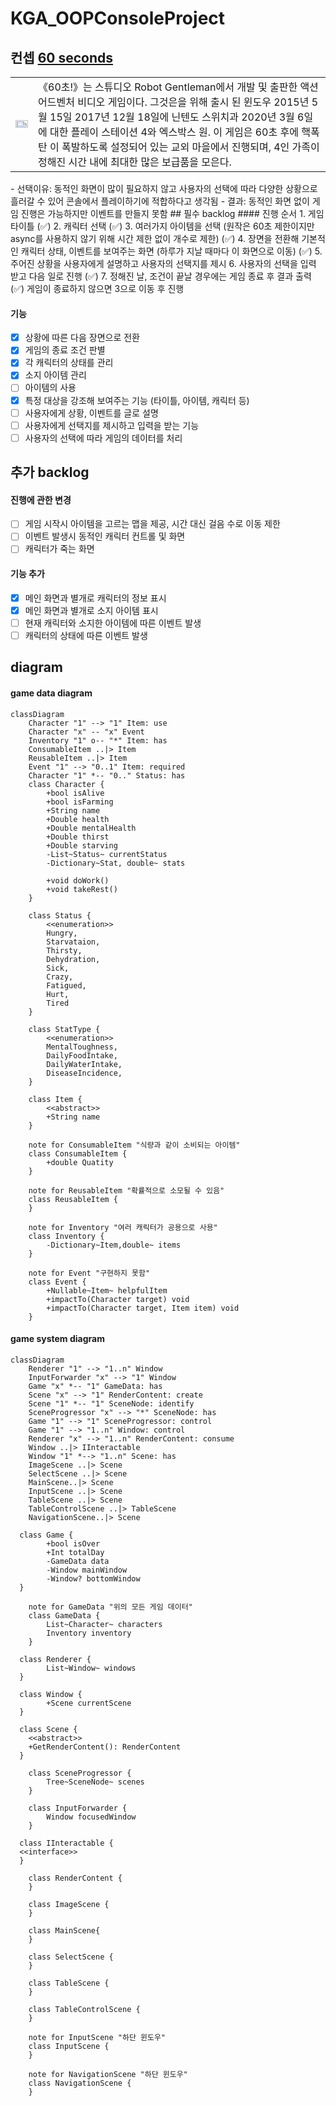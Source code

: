 # KGA_OOPConsoleProject

## 컨셉 [60 seconds](https://ko.wikipedia.org/wiki/60%EC%B4%88!)   
<table>
<tr>
<td>
<img src="https://upload.wikimedia.org/wikipedia/commons/6/6b/60_Seconds%21.jpg" style="width:100%;aspect-ratio:16/9">
</td>
<td>
《60초!》는 스튜디오 Robot Gentleman에서 개발 및 출판한 액션 어드벤처 비디오 게임이다.   
그것은을 위해 출시 된 윈도우 2015년 5월 15일 2017년 12월 18일에 닌텐도 스위치과 2020년 3월 6일에 대한 플레이 스테이션 4와 엑스박스 원.   
이 게임은 60초 후에 핵폭탄 이 폭발하도록 설정되어 있는 교외 마을에서 진행되며, 4인 가족이 정해진 시간 내에 최대한 많은 보급품을 모은다.   
</td>
</tr>
</table>
- 선택이유: 동적인 화면이 많이 필요하지 않고 사용자의 선택에 따라 다양한 상황으로 흘러갈 수 있어 콘솔에서 플레이하기에 적합하다고 생각됨
- 결과: 동적인 화면 없이 게임 진행은 가능하지만 이벤트를 만들지 못함
## 필수 backlog   
#### 진행 순서   
	1. 게임 타이틀 (✅)   
	2. 캐릭터 선택 (✅)   
	3. 여러가지 아이템을 선택 (원작은 60초 제한이지만 async를 사용하지 않기 위해 시간 제한 없이 개수로 제한)  (✅)   
	4. 장면을 전환해 기본적인 캐릭터 상태, 이벤트를 보여주는 화면 (하루가 지날 때마다 이 화면으로 이동)  (✅)   
	5. 주어진 상황을 사용자에게 설명하고 사용자의 선택지를 제시   
	6. 사용자의 선택을 입력 받고 다음 일로 진행   (✅)   
	7. 정해진 날, 조건이 끝날 경우에는 게임 종료 후 결과 출력   (✅)   
       게임이 종료하지 않으면 3으로 이동 후 진행   

#### 기능   
  - [x] 상황에 따른 다음 장면으로 전환   
  - [x] 게임의 종료 조건 판별   
  - [x] 각 캐릭터의 상태를 관리   
  - [x] 소지 아이템 관리   
  - [ ] 아이템의 사용
  - [x] 특정 대상을 강조해 보여주는 기능 (타이틀, 아이템, 캐릭터 등)   
  - [ ] 사용자에게 상황, 이벤트를 글로 설명   
  - [ ] 사용자에게 선택지를 제시하고 입력을 받는 기능  
  - [ ] 사용자의 선택에 따라 게임의 데이터를 처리
## 추가 backlog
#### 진행에 관한 변경   
  - [ ] 게임 시작시 아이템을 고르는 맵을 제공, 시간 대신 걸음 수로 이동 제한   
  - [ ] 이벤트 발생시 동적인 캐릭터 컨트롤 및 화면   
  - [ ] 캐릭터가 죽는 화면   
#### 기능 추가  
  - [x] 메인 화면과 별개로 캐릭터의 정보 표시   
  - [x] 메인 화면과 별개로 소지 아이템 표시   
  - [ ] 현재 캐릭터와 소지한 아이템에 따른 이벤트 발생   
  - [ ] 캐릭터의 상태에 따른 이벤트 발생   
## diagram
#### game data diagram
```mermaid
classDiagram
	Character "1" --> "1" Item: use
	Character "x" -- "x" Event
	Inventory "1" o-- "*" Item: has
	ConsumableItem ..|> Item
	ReusableItem ..|> Item
	Event "1" --> "0..1" Item: required
	Character "1" *-- "0.." Status: has
	class Character {
		+bool isAlive
		+bool isFarming
		+String name	 
		+Double health
		+Double mentalHealth
		+Double thirst
		+Double starving
		-List~Status~ currentStatus
		-Dictionary~Stat, double~ stats

		+void doWork()
		+void takeRest()
	}

	class Status {
		<<enumeration>>
		Hungry,
		Starvataion,
		Thirsty,
		Dehydration,
		Sick,
		Crazy,
		Fatigued,
		Hurt,
		Tired	
	}

	class StatType {
		<<enumeration>>
		MentalToughness,
		DailyFoodIntake,
		DailyWaterIntake,
		DiseaseIncidence,
	}

	class Item {
		<<abstract>>
		+String name	
	}

	note for ConsumableItem "식량과 같이 소비되는 아이템"
	class ConsumableItem {
		+double Quatity		
	}

	note for ReusableItem "확률적으로 소모될 수 있음"
	class ReusableItem {
	}

	note for Inventory "여러 캐릭터가 공용으로 사용"
	class Inventory {
		-Dictionary~Item,double~ items
	}

	note for Event "구현하지 못함"
	class Event {
		+Nullable~Item~ helpfulItem
		+impactTo(Character target)	void
		+impactTo(Character target, Item item) void
	}
```

#### game system diagram
```mermaid
classDiagram
	Renderer "1" --> "1..n" Window
	InputForwarder "x" --> "1" Window 
	Game "x" *-- "1" GameData: has
	Scene "x" --> "1" RenderContent: create
	Scene "1" *-- "1" SceneNode: identify
	SceneProgressor "x" --> "*" SceneNode: has
	Game "1" --> "1" SceneProgressor: control
	Game "1" --> "1..n" Window: control
	Renderer "x" --> "1..n" RenderContent: consume
	Window ..|> IInteractable
	Window "1" *--> "1..n" Scene: has
	ImageScene ..|> Scene
	SelectScene ..|> Scene
	MainScene..|> Scene
	InputScene ..|> Scene
	TableScene ..|> Scene
	TableControlScene ..|> TableScene
	NavigationScene..|> Scene
		
  class Game {
		+bool isOver
		+Int totalDay
		-GameData data	
		-Window mainWindow
		-Window? bottomWindow
  }
	
	note for GameData "위의 모든 게임 데이터"
	class GameData {
		List~Character~ characters
		Inventory inventory
	}

  class Renderer {
		List~Window~ windows
  }
	
  class Window {
		+Scene currentScene
  }

  class Scene {
	<<abstract>>
	+GetRenderContent(): RenderContent
  }

	class SceneProgressor {
		Tree~SceneNode~ scenes	
	}
	
	class InputForwarder {
		Window focusedWindow
	}

  class IInteractable {
  <<interface>>
  }

	class RenderContent {
	}

	class ImageScene {
	}

	class MainScene{
	}
	
	class SelectScene {
	}

	class TableScene {
	}

	class TableControlScene {
	}
	
	note for InputScene "하단 윈도우"
	class InputScene {
	}
	
	note for NavigationScene "하단 윈도우"
	class NavigationScene {
	}
```

